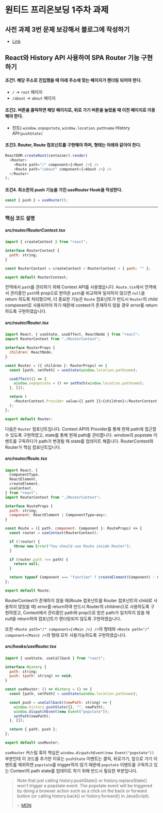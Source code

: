 # 원티드 프리온보딩 1주차 과제

## 사전 과제 3번 문제 보강해서 블로그에 작성하기

- [Link](https://velog.io/@syj9484/Next.js-%ED%94%84%EB%A1%9C%EC%A0%9D%ED%8A%B8%EC%97%90%EC%84%9C-yarn-start-%EC%8A%A4%ED%81%AC%EB%A6%BD%ED%8A%B8%EB%A5%BC-%EC%8B%A4%ED%96%89%ED%96%88%EC%9D%84-%EB%95%8C-%EC%96%B4%EB%96%A4%EC%9D%BC%EC%9D%B4-%EC%83%9D%EA%B8%B8%EA%B9%8C)

## React와 History API 사용하여 SPA Router 기능 구현하기

#### 조건1. 해당 주소로 진입했을 때 아래 주소에 맞는 페이지가 렌더링 되어야 한다.

- `/` → `root` 페이지
- `/about` → `about` 페이지

#### 조건2. 버튼을 클릭하면 해당 페이지로, 뒤로 가기 버튼을 눌렀을 때 이전 페이지로 이동해야 한다.

- 힌트) `window.onpopstate`, `window.location.pathname` History API`(pushState)`

#### 조건3. Router, Route 컴포넌트를 구현해야 하며, 형태는 아래와 같아야 한다.

```js
ReactDOM.createRoot(container).render(
  <Router>
    <Route path="/" component={<Root />} />
    <Route path="/about" component={<About />} />
  </Router>
);
```

#### 조건4. 최소한의 push 기능을 가진 useRouter Hook을 작성한다.

```js
const { push } = useRouter();
```

---

### 핵심 코드 설명

##### src/router/RouterContext.tsx

```js
import { createContext } from "react";

interface RouterContext {
  path: string;
}

const RouterContext = createContext < RouterContext > { path: "" };

export default RouterContext;
```

전역에서 `path`를 관리하기 위해 Context API를 사용했습니다. `Route.tsx`에서 전역에서 관리중인 `path`와 prop으로 받아온 `path`를 비교하여 일치하지 않으면 `null`을 return 하도록 처리했으며, 더 중요한 기능은 `Route` 컴포넌트가 반드시 `Router`의 child component로 사용되어야 하기 때문에 context가 존재하지 않을 경우 error를 return하도록 구현하였습니다.

##### src/router/Router.tsx

```js
import React, { useState, useEffect, ReactNode } from "react";
import RouterContext from "./RouterContext";

interface RouterProps {
  children: ReactNode;
}

const Router = ({ children }: RouterProps) => {
  const [path, setPath] = useState(window.location.pathname);

  useEffect(() => {
    window.onpopstate = () => setPath(window.location.pathname);
  }, []);

  return (
    <RouterContext.Provider value={{ path }}>{children}</RouterContext.Provider>
  );
};

export default Router;
```

다음은 `Router` 컴포넌트입니다. Context API의 Provider를 통해 현재 path에 접근할 수 있도록 구현하였고, state를 통해 현재 path를 관리합니다. window의 popstate 이벤트를 구독하다가 path가 변경될 때 state를 업데이트 해줍니다. RouterContext와 Router가 핵심 컴포넌트입니다.

##### src/router/Route.tsx

```js
import React, {
  ComponentType,
  ReactElement,
  createElement,
  useContext,
} from "react";
import RouterContext from "./RouterContext";

interface RouteProps {
  path: string;
  component: ReactElement | ComponentType<any>;
}

const Route = ({ path, component: Component }: RouteProps) => {
  const router = useContext(RouterContext);

  if (!router) {
    throw new Error("You should use Route inside Router");
  }

  if (router.path !== path) {
    return null;
  }

  return typeof Component === "function" ? createElement(Component) : Component;
};

export default Route;
```

RouterContext가 존재하지 않을 때(Route 컴포넌트를 Router 컴포넌트의 child로 사용하지 않았을 때) error를 return하여 반드시 Router의 children으로 사용하도록 구현하였고, Context에서 관리중인 path와 prop으로 받은 path가 일치하지 않을 때 null을 return하여 컴포넌트가 렌더링되지 않도록 구현하였습니다.

또한 `<Route path="/" component={<Main />} />`의 형태와 `<Route path="/" component={Main} />`의 형태 모두 사용가능하도록 구현하였습니다.

##### src/hooks/useRouter.tsx

```js
import { useState, useCallback } from "react";

interface History {
  path: string;
  push: (path: string) => void;
}

const useRouter: () => History = () => {
  const [path, setPath] = useState(window.location.pathname);

  const push = useCallback((newPath: string) => {
    window.history.pushState({}, "", newPath);
    window.dispatchEvent(new Event("popstate"));
    setPath(newPath);
  }, []);

  return { path, push };
};

export default useRouter;
```

`useRouter` 커스텀 훅의 핵심은 `window.dispatchEvent(new Event("popstate"))` 부분인데 이 코드를 추가한 이유는 `pushState` 이벤트는 클릭, 뒤로가기, 앞으로 가기 이벤트를 제외하면 `popstate`를 trigger하지 않기 때문에 `popstate` 이벤트를 구독하고 있는 Context의 path state를 업데이트 하기 위해 반드시 필요한 부분입니다.

> Note that just calling history.pushState() or history.replaceState() won't trigger a popstate event. The popstate event will be triggered by doing a browser action such as a click on the back or forward button (or calling history.back() or history.forward() in JavaScript).
>
> 💡 [MDN](https://developer.mozilla.org/en-US/docs/Web/API/Window/popstate_event#the_history_stack)
